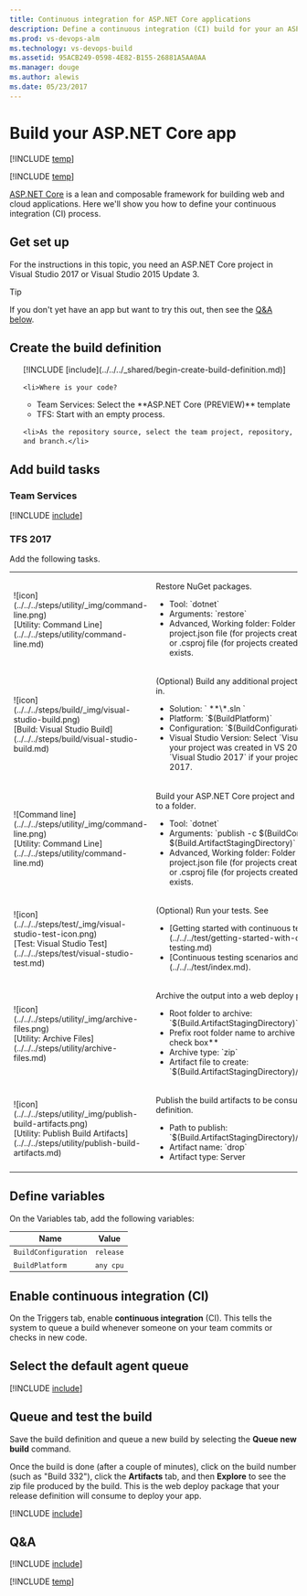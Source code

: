 ```yaml
---
title: Continuous integration for ASP.NET Core applications
description: Define a continuous integration (CI) build for your an ASP.NET Core app in Visual Studio Team Services or Microsoft Team Foundation Server (TFS)
ms.prod: vs-devops-alm
ms.technology: vs-devops-build
ms.assetid: 95ACB249-0598-4E82-B155-26881A5AA0AA
ms.manager: douge
ms.author: alewis
ms.date: 05/23/2017
---
```


# Build your ASP.NET Core app

[!INCLUDE [temp](../../../_shared/version-tfs-2017-rtm.md)]

[!INCLUDE [temp](../../../_shared/ci-cd-newbies.md)]

[ASP.NET Core](http://www.asp.net/core) is a lean and composable framework for building web and cloud applications. Here we'll show you how to define your continuous integration (CI) process.

## Get set up

For the instructions in this topic, you need an ASP.NET Core project in Visual Studio 2017 or Visual Studio 2015 Update 3.

> [!TIP]
> If you don't yet have an app but want to try this out, then see the [Q&A below](#new_solution).

## Create the build definition

<ol>
    [!INCLUDE [include](../../../_shared/begin-create-build-definition.md)]

    <li>Where is your code?
   <ul>
      <li>Team Services: Select the **ASP.NET Core (PREVIEW)** template</li>
      <li>TFS: Start with an empty process.</li>
   </ul>
   </li>


    <li>As the repository source, select the team project, repository, and branch.</li>

</ol>

## Add build tasks

### Team Services

[!INCLUDE [include](../_shared/aspnet-core-build-tasks.md)]

### TFS 2017

Add the following tasks.

  <table>
  <tr>
    <td>![icon](../../../steps/utility/_img/command-line.png)<br/>[Utility: Command Line](../../../steps/utility/command-line.md)</td>
    <td>
      <p>Restore NuGet packages.</p>
      <ul>
        <li>Tool: `dotnet`</li>
        <li>Arguments: `restore`</li>
        <li>Advanced, Working folder: Folder in which the project.json file (for projects created with VS 2015) or .csproj file (for projects created with VS 2017) exists.</li>
      </ul>
    </td>
  </tr>
  <tr>
    <td>![icon](../../../steps/build/_img/visual-studio-build.png)<br>[Build: Visual Studio Build](../../../steps/build/visual-studio-build.md)</td>
    <td>
      <p>(Optional) Build any additional projects that are checked in.<p>
      <ul>
          <li>Solution: ` **\*.sln `</li>
          <li>Platform: `$(BuildPlatform)`</li>
          <li>Configuration: `$(BuildConfiguration)`</li>
          <li>Visual Studio Version: Select `Visual Studio 2015` if your project was created in VS 2015 Update 3. Select `Visual Studio 2017` if your project was created in VS 2017.</li>
      </ul>
    </td>
  </tr>
  <tr>
    <td>![Command line](../../../steps/utility/_img/command-line.png)<br/>[Utility: Command Line](../../../steps/utility/command-line.md)</td>
    <td>
      <p>Build your ASP.NET Core project and publish the output to a folder.</p>
      <ul>
        <li>Tool: `dotnet`</li>
        <li>Arguments: `publish -c $(BuildConfiguration) -o $(Build.ArtifactStagingDirectory)`</li>
        <li>Advanced, Working folder: Folder in which the project.json file (for projects created with VS 2015) or .csproj file (for projects created with VS 2017) exists.</li>
      </ul>
    </td>
  </tr>
  <tr>
    <td>![icon](../../../steps/test/_img/visual-studio-test-icon.png)<br/>[Test: Visual Studio Test](../../../steps/test/visual-studio-test.md)</td>
    <td>
    <p>(Optional) Run your tests. See</p>
   <ul>
   <li>[Getting started with continuous testing](../../../test/getting-started-with-continuous-testing.md)</li>
    <li>[Continuous testing scenarios and capabilities](../../../test/index.md).</li>
    </ul>
    </td>
  </tr>
  <tr>
    <td>![icon](../../../steps/utility/_img/archive-files.png)<br>[Utility: Archive Files](../../../steps/utility/archive-files.md)</td>
    <td>
      <p>Archive the output into a web deploy package.</p>
      <ul>
        <li>Root folder to archive: `$(Build.ArtifactStagingDirectory)`</li>
        <li>Prefix root folder name to archive paths: **Clear this check box**
        <li>Archive type: `zip`</li>
        <li>Artifact file to create: `$(Build.ArtifactStagingDirectory)/$(Build.BuildId).zip`</li>
      </ul>
    </td>
  </tr>
  <tr>
    <td>![icon](../../../steps/utility/_img/publish-build-artifacts.png)<br>[Utility: Publish Build Artifacts](../../../steps/utility/publish-build-artifacts.md)</td>
    <td>
      <p>Publish the build artifacts to be consumed by a release definition.</p>
      <ul>
        <li>Path to publish: `$(Build.ArtifactStagingDirectory)/$(Build.BuildId).zip`</li>
        <li>Artifact name: `drop`</li>
        <li>Artifact type: Server</li>
      </ul>
    </td>
  </tr>
  </table>

## Define variables

On the Variables tab, add the following variables:

|Name|Value|
|-|-|
|`BuildConfiguration`|`release`|
|`BuildPlatform`|`any cpu`|

## Enable continuous integration (CI)

On the Triggers tab, enable **continuous integration** (CI). This tells the system to queue a build whenever someone on your team commits or checks in new code.

## Select the default agent queue

[!INCLUDE [include](../_shared/aspnet-core-build-queue.md)]

## Queue and test the build

Save the build definition and queue a new build by selecting the **Queue new build** command.

Once the build is done (after a couple of minutes), click on the build number (such as "Build 332"), click the **Artifacts** tab, and then **Explore** to see the zip file produced by the build. This is the web deploy package that your release definition will consume to deploy your app.

[!INCLUDE [include](_shared/deploy-asp-web-app.md)]

## Q&A

<!-- BEGINSECTION class="md-qanda" -->

[!INCLUDE [include](../_shared/aspnet-core-build-qa.md)]

[!INCLUDE [temp](../../../_shared/qa-versions.md)]

<!-- BEGINSECTION class="md-qanda" -->
